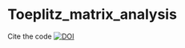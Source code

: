 # Toeplitz_matrix_analysis
Cite the code [![DOI](https://zenodo.org/badge/635264582.svg)](https://zenodo.org/badge/latestdoi/635264582)
